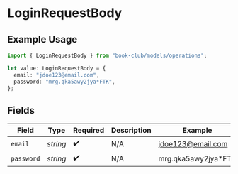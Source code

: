 # LoginRequestBody

## Example Usage

```typescript
import { LoginRequestBody } from "book-club/models/operations";

let value: LoginRequestBody = {
  email: "jdoe123@email.com",
  password: "mrg.qka5awy2jya*FTK",
};
```

## Fields

| Field               | Type                | Required            | Description         | Example             |
| ------------------- | ------------------- | ------------------- | ------------------- | ------------------- |
| `email`             | *string*            | :heavy_check_mark:  | N/A                 | jdoe123@email.com   |
| `password`          | *string*            | :heavy_check_mark:  | N/A                 | mrg.qka5awy2jya*FTK |